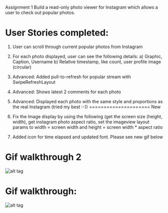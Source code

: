 Assignment 1
Build a read-only photo viewer for Instagram which allows a user to check out popular photos.

User Stories completed:
======================

1. User can scroll through current popular photos from Instagram
2. For each photo displayed, user can see the following details:
    a) Graphic, Caption, Username
    b) Relative timestamp, like count, user profile image (circular)

3. Advanced: Added pull-to-refresh for popular stream with SwipeRefreshLayout
4. Advanced: Shows latest 2 comments for each photo
5. Advanced: Displayed each photo with the same style and proportions as the real Instagram (tried my best :-))
=====================
New
6. Fix the Image display by using the following (get the screen size (height, width), get instagram photo aspect ratio, set the imageview layout params to width = screen width and height = screen width * aspect ratio
7. Added icon for time elapsed and updated font. Please see new gif below

Gif walkthrough 2
=================
![alt tag](https://github.com/vvalluri/codepath-instagramviewer/blob/master/codepath-instagram-3.gif)

Gif walkthrough:
===============
![alt tag](https://github.com/vvalluri/codepath-instagramviewer/blob/master/codepath-instagram-1.gif)

